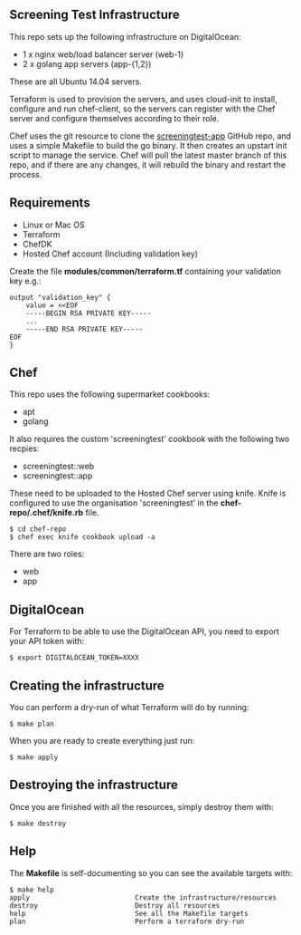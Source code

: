 Screening Test Infrastructure
-----------------------------

This repo sets up the following infrastructure on DigitalOcean:

- 1 x nginx web/load balancer server (web-1)
- 2 x golang app servers (app-{1,2})

These are all Ubuntu 14.04 servers.

Terraform is used to provision the servers, and uses cloud-init to install, configure and run chef-client, so the servers can register with the Chef server and configure themselves according to their role.

Chef uses the git resource to clone the [screeningtest-app](https://github.com/z0mbix/screeningtest-app) GitHub repo, and uses a simple Makefile to build the go binary. It then creates an upstart init script to manage the service. Chef will pull the latest master branch of this repo, and if there are any changes, it will rebuild the binary and restart the process.


## Requirements

 - Linux or Mac OS
 - Terraform
 - ChefDK
 - Hosted Chef account (Including validation key)

Create the file **modules/common/terraform.tf** containing your validation key e.g.:

    output "validation_key" {
        value = <<EOF
        -----BEGIN RSA PRIVATE KEY-----
        ...
        -----END RSA PRIVATE KEY-----
    EOF
    }


## Chef

This repo uses the following supermarket cookbooks:

 - apt
 - golang

It also requires the custom 'screeningtest' cookbook with the following two recpies:

 - screeningtest::web
 - screeningtest::app

These need to be uploaded to the Hosted Chef server using knife. Knife is configured to use the organisation 'screeningtest' in the **chef-repo/.chef/knife.rb** file.

    $ cd chef-repo
    $ chef exec knife cookbook upload -a

There are two roles:

 - web
 - app


## DigitalOcean

For Terraform to be able to use the DigitalOcean API, you need to export
your API token with:

    $ export DIGITALOCEAN_TOKEN=XXXX


## Creating the infrastructure

You can perform a dry-run of what Terraform will do by running:

    $ make plan

When you are ready to create everything just run:

    $ make apply


## Destroying the infrastructure

Once you are finished with all the resources, simply destroy them with:

    $ make destroy


## Help

The **Makefile** is self-documenting so you can see the available targets with:

    $ make help
    apply                          Create the infrastructure/resources
    destroy                        Destroy all resources
    help                           See all the Makefile targets
    plan                           Perform a terraform dry-run
